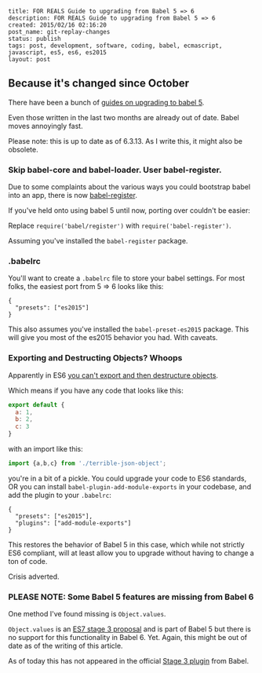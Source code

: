 ```
title: FOR REALS Guide to upgrading from Babel 5 => 6
description: FOR REALS Guide to upgrading from Babel 5 => 6
created: 2015/02/16 02:16:20
post_name: git-replay-changes
status: publish
tags: post, development, software, coding, babel, ecmascript, javascript, es5, es6, es2015
layout: post
```

## Because it's changed since October

There have been a bunch of [guides on upgrading to babel 5](https://medium.com/@malyw/how-to-update-babel-5-x-6-x-d828c230ec53#.kfcq7zxhx).

Even those written in the last two months are already out of date. Babel moves annoyingly fast.

Please note: this is up to date as of 6.3.13. As I write this, it might also be obsolete.

### Skip babel-core and babel-loader. User babel-register.

Due to some complaints about the various ways you could bootstrap babel into an app, there is now [babel-register](https://github.com/babel/babel/tree/master/packages/babel-register).

If you've held onto using babel 5 until now, porting over couldn't be easier:

Replace `require('babel/register')` with `require('babel-register')`.

Assuming you've installed the `babel-register` package.

### .babelrc

You'll want to create a `.babelrc` file to store your babel settings. For most folks, the easiest port from 5 => 6 looks like this:

```
{
  "presets": ["es2015"]
}
```

This also assumes you've installed the `babel-preset-es2015` package. This will give you most of the es2015 behavior you had. With caveats.

### Exporting and Destructing Objects? Whoops

Apparently in ES6 [you can't export and then destructure objects](https://medium.com/@kentcdodds/misunderstanding-es6-modules-upgrading-babel-tears-and-a-solution-ad2d5ab93ce0#.6mclbhavc).

Which means if you have any code that looks like this:

```javascript
export default {
  a: 1,
  b: 2,
  c: 3
}
```

with an import like this:

```javascript
import {a,b,c} from './terrible-json-object';
```

you're in a bit of a pickle. You could upgrade your code to ES6 standards, OR you can install `babel-plugin-add-module-exports` in your codebase, and add the plugin to your `.babelrc`:

```
{
  "presets": ["es2015"],
  "plugins": ["add-module-exports"]
}
```

This restores the behavior of Babel 5 in this case, which while not strictly ES6 compliant, will at least allow you to upgrade without having to change a ton of code.

Crisis adverted.

### PLEASE NOTE: Some Babel 5 features are missing from Babel 6

One method I've found missing is `Object.values`.

`Object.values` is an [ES7 stage 3 proposal](http://www.2ality.com/2015/11/stage3-object-entries.html) and is part of Babel 5 but there is no support for this functionality in Babel 6. Yet. Again, this might be out of date as of the writing of this article.

As of today this has not appeared in the official [Stage 3 plugin](http://babeljs.io/docs/plugins/preset-stage-3/) from Babel.



